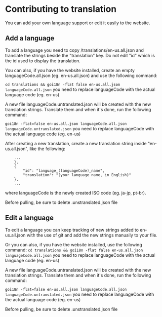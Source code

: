 # Contributing to translation
You can add your own language support or edit it easily to the website.
## Add a language
To add a language you need to copy /translations/en-us.all.json and translate the strings beside the "translation" key. Do not edit "id" which is the id used to display the translation.

You can also, if you have the website installed, create an empty languageCode.all.json (eg. en-us.all.json) and use the following command:

`cd translations && goi18n -flat false en-us.all.json languageCode.all.json` you need to replace languageCode with the actual language code (eg. en-us)

A new file languageCode.untranslated.json will be created with the new translation strings. Translate them and when it's done, run the following command:

`goi18n -flat=false en-us.all.json languageCode.all.json languageCode.untranslated.json` you need to replace languageCode with the actual language code (eg. en-us)


After creating a new translation, create a new translation string inside "en-us.all.json", like the following:
```
    ...
    },
    {
        "id": "language_(languageCode)_name",
        "translation": "(your language name, in English)"
    },
    ...
```
where languageCode is the newly created ISO code (eg. ja-jp, pt-br).


Before pulling, be sure to delete .unstranslated.json file
## Edit a language
To edit a language you can keep tracking of new strings added to en-us.all.json with the use of git and add the new strings manually to your file.

Or you can also, if you have the website installed, use the following command:
`cd translations && goi18n -flat false en-us.all.json languageCode.all.json` you need to replace languageCode with the actual language code (eg. en-us)

A new file languageCode.untranslated.json will be created with the new translation strings. Translate them and when it's done, run the following command:

`goi18n -flat=false en-us.all.json languageCode.all.json languageCode.untranslated.json` you need to replace languageCode with the actual language code (eg. en-us)

Before pulling, be sure to delete .unstranslated.json file
